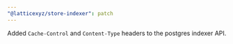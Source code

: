 ```yaml
---
"@latticexyz/store-indexer": patch
---
```


Added `Cache-Control` and `Content-Type` headers to the postgres indexer API.
